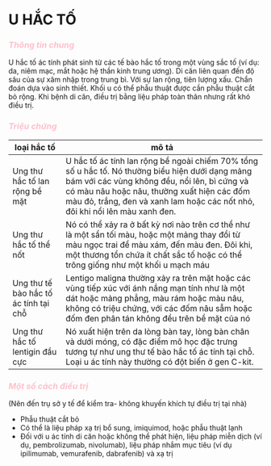 # U HẮC TỐ 

### *<span style="color:pink;">Thông tin chung</span>*

U hắc tố ác tính phát sinh từ các tế bào hắc tố trong một vùng sắc tố (ví dụ: da, niêm mạc, mắt hoặc hệ thần kinh trung ương). Di căn liên quan đến độ sâu của sự xâm nhập trong trung bì. Với sự lan rộng, tiên lượng xấu. Chẩn đoán dựa vào sinh thiết. Khối u có thể phẫu thuật được cần phẫu thuật cắt bỏ rộng. Khi bệnh di căn, điều trị bằng liệu pháp toàn thân nhưng rất khó điều trị.


### *<span style="color:pink;">Triệu chứng</span>*

loại hắc tố | mô tả|
-----|----
Ung thư hắc tố lan rộng bề mặt| U hắc tố ác tính lan rộng bề ngoài chiếm 70% tổng số u hắc tố. Nó thường biểu hiện dưới dạng mảng bám với các vùng không đều, nổi lên, bì cứng và có màu nâu hoặc nâu, thường xuất hiện các đốm màu đỏ, trắng, đen và xanh lam hoặc các nốt nhỏ, đôi khi nổi lên màu xanh đen.
Ung thư hắc tố thể nốt|Nó có thể xảy ra ở bất kỳ nơi nào trên cơ thể như là một sẩn tối màu, hoặc một mảng thay đổi từ màu ngọc trai để màu xám, đến màu đen. Đôi khi, một thương tổn chứa ít chất sắc tố hoặc có thể trông giống như một khối u mạch máu
Ung thư tế bào hắc tố ác tính tại chỗ|Lentigo maligna thường xảy ra trên mặt hoặc các vùng tiếp xúc với ánh nắng mạn tính như là một dát hoặc mảng phẳng, màu rám hoặc màu nâu, không có triệu chứng, với các đốm nâu sẫm hoặc đốm đen phân tán không đều trên bề mặt của nó
Ung thư hắc tố lentigin đầu cực|Nó xuất hiện trên da lòng bàn tay, lòng bàn chân và dưới móng, có đặc điểm mô học đặc trưng tương tự như ung thư tế bào hắc tố ác tính tại chỗ. Loại u ác tính này thường có đột biến ở gen C-kit.



### *<span style="color:pink;">Một số cách điều trị</span>*

(Nên đến trụ sở y tế để kiểm tra- không khuyến khích tự điều trị tại nhà)
- Phẫu thuật cắt bỏ
- Có thể là liệu pháp xạ trị bổ sung, imiquimod, hoặc phẫu thuật lạnh
- Đối với u ác tính di căn hoặc không thể phát hiện, liệu pháp miễn dịch (ví dụ, pembrolizumab, nivolumab), liệu pháp nhắm mục tiêu (ví dụ ipilimumab, vemurafenib, dabrafenib) và xạ trị